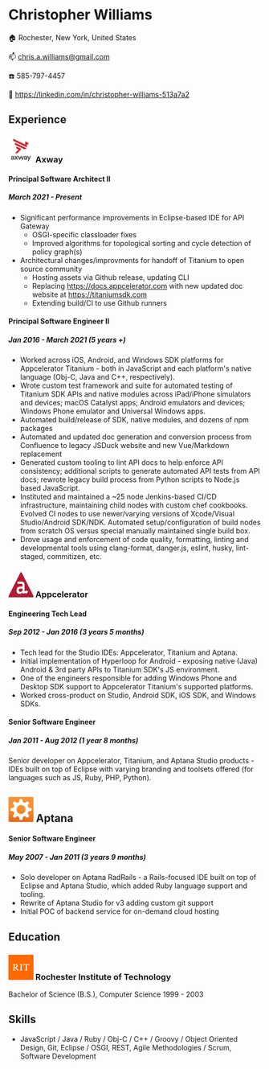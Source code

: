 # Christopher Williams
🏠 Rochester, New York, United States

📫 chris.a.williams@gmail.com

☎️ 585-797-4457

📄 https://linkedin.com/in/christopher-williams-513a7a2

## Experience

### <img src="axway.jpeg" width="50" height="50"> Axway
#### Principal Software Architect II
##### March 2021 - Present

- Significant performance improvements in Eclipse-based IDE for API Gateway
  - OSGI-specific classloader fixes
  - Improved algorithms for topological sorting and cycle detection of policy graph(s)
- Architectural changes/improvments for handoff of Titanium to open source community
  - Hosting assets via Github release, updating CLI
  - Replacing https://docs.appcelerator.com with new updated doc website at https://titaniumsdk.com
  - Extending build/CI to use Github runners

#### Principal Software Engineer II
##### Jan 2016 - March 2021 (5 years +)

- Worked across iOS, Android, and Windows SDK platforms for Appcelerator Titanium - both in JavaScript and each platform's native language (Obj-C, Java and C++, respectively).
- Wrote custom test framework and suite for automated testing of Titanium SDK APIs and native modules across iPad/iPhone simulators and devices; macOS Catalyst apps; Android emulators and devices; Windows Phone emulator and Universal Windows apps.
- Automated build/release of SDK, native modules, and dozens of npm packages
- Automated and updated doc generation and conversion process from Confluence to legacy JSDuck website and new Vue/Markdown replacement
- Generated custom tooling to lint API docs to help enforce API consistency; additional scripts to generate automated API tests from API docs; rewrote legacy build process from Python scripts to Node.js based JavaScript.
- Instituted and maintained a ~25 node Jenkins-based CI/CD infrastructure, maintaining child nodes with custom chef cookbooks. Evolved CI nodes to use newer/varying versions of Xcode/Visual Studio/Android SDK/NDK. Automated setup/configuration of build nodes from scratch OS versus special manually maintained single build box.
- Drove usage and enforcement of code quality, formatting, linting and developmental tools using clang-format, danger.js, eslint, husky, lint-staged, commitizen, etc.


### <img src="appcelerator.png" width="50" height="50"> Appcelerator
#### Engineering Tech Lead
##### Sep 2012 - Jan 2016 (3 years 5 months)

- Tech lead for the Studio IDEs: Appcelerator, Titanium and Aptana.
- Initial implementation of Hyperloop for Android - exposing native (Java) Android & 3rd party APIs to Titanium SDK's JS environment.
- One of the engineers responsible for adding Windows Phone and Desktop SDK support to Appcelerator Titanium's supported platforms.
- Worked cross-product on Studio, Android SDK, iOS SDK, and Windows SDKs.

#### Senior Software Engineer
##### Jan 2011 - Aug 2012 (1 year 8 months)

Senior developer on Appcelerator, Titanium, and Aptana Studio products - IDEs built on top of Eclipse with varying branding and toolsets offered (for languages such as JS, Ruby, PHP, Python).

## <img src="aptana.jpeg" width="50" height="50"> Aptana
#### Senior Software Engineer
##### May 2007 - Jan 2011 (3 years 9 months)

- Solo developer on Aptana RadRails - a Rails-focused IDE built on top of Eclipse and Aptana Studio, which added Ruby language support and tooling.
- Rewrite of Aptana Studio for v3 adding custom git support
- Initial POC of backend service for on-demand cloud hosting

## Education
### <img src="rit.jpeg" width="50" height="50"> Rochester Institute of Technology
Bachelor of Science (B.S.), Computer Science 1999 - 2003

## Skills
 - JavaScript / Java / Ruby / Obj-C / C++ / Groovy / Object Oriented Design, Git, Eclipse / OSGI, REST, Agile Methodologies / Scrum, Software Development

